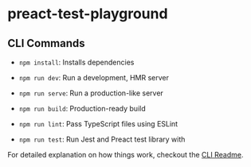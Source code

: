 # preact-test-playground

## CLI Commands
*   `npm install`: Installs dependencies

*   `npm run dev`: Run a development, HMR server

*   `npm run serve`: Run a production-like server

*   `npm run build`: Production-ready build

*   `npm run lint`: Pass TypeScript files using ESLint

*   `npm run test`: Run Jest and Preact test library with

For detailed explanation on how things work, checkout the [CLI Readme](https://github.com/developit/preact-cli/blob/master/README.md).
